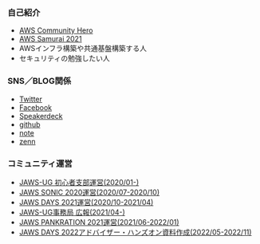 ### 自己紹介
- [AWS Community Hero](https://aws.amazon.com/developer/community/heroes/shigeru-oda)
- [AWS Samurai 2021](https://drive.google.com/file/d/1P7Wfya2s4npuWsKLRv9dDNfIYKYA6TGs/view)
- AWSインフラ構築や共通基盤構築する人
- セキュリティの勉強したい人

### SNS／BLOG関係
- [Twitter](https://twitter.com/OutputSeq)
- [Facebook](https://www.facebook.com/shigeru.oda.9/)
- [Speakerdeck](https://speakerdeck.com/shigeruoda)
- [github](https://github.com/shigeru-oda/)
- [note](https://note.com/shigeru_oda)
- [zenn](https://zenn.dev/shigeru_oda/)


### コミュニティ運営
- [JAWS-UG 初心者支部運営(2020/01-)](https://jawsug-bgnr.connpass.com)
- [JAWS SONIC 2020運営(2020/07-2020/10)](https://jawssonic2020.jaws-ug.jp)
- [JAWS DAYS 2021運営(2020/10-2021/04)](https://jawsdays2021.jaws-ug.jp)
- [JAWS-UG事務局 広報(2021/04-)](https://jaws-ug.jp/)
- [JAWS PANKRATION 2021運営(2021/06-2022/01)](https://jawspankration2021.jaws-ug.jp/)
- [JAWS DAYS 2022アドバイザー・ハンズオン資料作成(2022/05-2022/11)](https://jawsdays2022.jaws-ug.jp)

<!--
**shigeru-oda/shigeru-oda** is a ✨ _special_ ✨ repository because its `README.md` (this file) appears on your GitHub profile.

Here are some ideas to get you started:

- 🔭 I’m currently working on ...
- 🌱 I’m currently learning ...
- 👯 I’m looking to collaborate on ...
- 🤔 I’m looking for help with ...
- 💬 Ask me about ...
- 📫 How to reach me: ...
- 😄 Pronouns: ...
- ⚡ Fun fact: ...
-->

